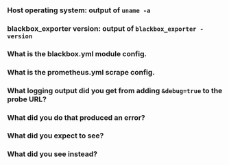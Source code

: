 <!--
	Please note: GitHub issues should only be used for feature requests and
	bug reports. For general discussions, please refer to one of:

	- #prometheus on freenode
	- the Prometheus Users list: https://groups.google.com/forum/#!forum/prometheus-users

	For bug reports, please fill out the below fields and provide as much detail
	as possible about your issue.  For feature requests, you may omit the
	following template.
-->
### Host operating system: output of `uname -a`

### blackbox_exporter version: output of `blackbox_exporter -version`
<!-- If building from source, run `make` first. -->

### What is the blackbox.yml module config.

### What is the prometheus.yml scrape config.

### What logging output did you get from adding `&debug=true` to the probe URL?

### What did you do that produced an error?

### What did you expect to see?

### What did you see instead?
